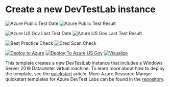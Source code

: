 # Create a new DevTestLab instance

![Azure Public Test Date](https://azurequickstartsservice.blob.core.windows.net/badges/101-dtl-create-lab-windows-vm/PublicLastTestDate.svg)
![Azure Public Test Result](https://azurequickstartsservice.blob.core.windows.net/badges/101-dtl-create-lab-windows-vm/PublicDeployment.svg)

![Azure US Gov Last Test Date](https://azurequickstartsservice.blob.core.windows.net/badges/101-dtl-create-lab-windows-vm/FairfaxLastTestDate.svg)
![Azure US Gov Last Test Result](https://azurequickstartsservice.blob.core.windows.net/badges/101-dtl-create-lab-windows-vm/FairfaxDeployment.svg)

![Best Practice Check](https://azurequickstartsservice.blob.core.windows.net/badges/101-dtl-create-lab-windows-vm/BestPracticeResult.svg)
![Cred Scan Check](https://azurequickstartsservice.blob.core.windows.net/badges/101-dtl-create-lab-windows-vm/CredScanResult.svg)

[![Deploy to Azure](https://raw.githubusercontent.com/fathym-it/azure-quickstart-templates/master/1-CONTRIBUTION-GUIDE/images/deploytoazure.svg?sanitize=true)](https://portal.azure.com/#create/Microsoft.Template/uri/https%3A%2F%2Fraw.githubusercontent.com%2Ffathym-it%2Fazure-quickstart-templates%2Fmaster%2F101-dtl-create-lab-windows-vm%2Fazuredeploy.json)
[![Deploy To Azure US Gov](https://raw.githubusercontent.com/fathym-it/azure-quickstart-templates/master/1-CONTRIBUTION-GUIDE/images/deploytoazuregov.svg?sanitize=true)](https://portal.azure.us/#create/Microsoft.Template/uri/https%3A%2F%2Fraw.githubusercontent.com%2Ffathym-it%2Fazure-quickstart-templates%2Fmaster%2F101-dtl-create-lab-windows-vm%2Fazuredeploy.json)
[![Visualize](https://raw.githubusercontent.com/fathym-it/azure-quickstart-templates/master/1-CONTRIBUTION-GUIDE/images/visualizebutton.svg?sanitize=true)](http://armviz.io/#/?load=https%3A%2F%2Fraw.githubusercontent.com%2Ffathym-it%2Fazure-quickstart-templates%2Fmaster%2F101-dtl-create-lab-windows-vm%2Fazuredeploy.json)

This template creates a new DevTestLab instance that includes a Windows Server 2019 Datacenter virtual machine. To learn more about how to deploy the template, see the [quickstart](https://docs.microsoft.com/azure/devtest-labs/create-lab-windows-vm-template) article. More Azure Resource Manger quickstart templates for Azure DevTest Labs can be found in the [repository](https://github.com/Azure/azure-devtestlab).
